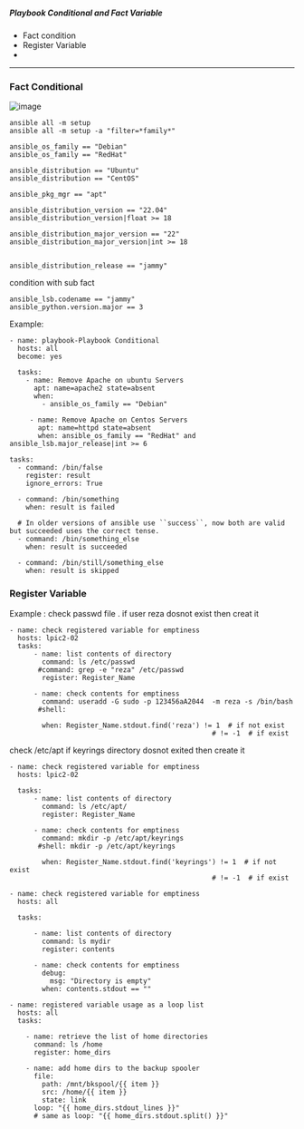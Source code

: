 #####  Playbook Conditional and Fact Variable 

* Fact condition
* Register Variable
* 
-----------------------------




### Fact Conditional
![image](https://github.com/rezaabedi1365/Devops/assets/117336743/2d21fed6-cf60-4385-b4ae-0c3950af4b5f)
```
ansible all -m setup
ansible all -m setup -a "filter=*family*"
```

```
ansible_os_family == "Debian"
ansible_os_family == "RedHat"

ansible_distribution == "Ubuntu"
ansible_distribution == "CentOS"

ansible_pkg_mgr == "apt"

ansible_distribution_version == "22.04"
ansible_distribution_version|float >= 18

ansible_distribution_major_version == "22"
ansible_distribution_major_version|int >= 18
 

ansible_distribution_release == "jammy"
```
condition with sub fact
```
ansible_lsb.codename == "jammy"
ansible_python.version.major == 3
```


Example:
```
- name: playbook-Playbook Conditional
  hosts: all
  become: yes

  tasks:
    - name: Remove Apache on ubuntu Servers
      apt: name=apache2 state=absent
      when:
        - ansible_os_family == "Debian"

     - name: Remove Apache on Centos Servers
       apt: name=httpd state=absent
       when: ansible_os_family == "RedHat" and ansible_lsb.major_release|int >= 6
```
```
tasks:
  - command: /bin/false
    register: result
    ignore_errors: True

  - command: /bin/something
    when: result is failed

  # In older versions of ansible use ``success``, now both are valid but succeeded uses the correct tense.
  - command: /bin/something_else
    when: result is succeeded

  - command: /bin/still/something_else
    when: result is skipped

```
### Register Variable
Example :
check passwd file . if user reza dosnot exist then creat it
```
- name: check registered variable for emptiness
  hosts: lpic2-02
  tasks:
      - name: list contents of directory
        command: ls /etc/passwd
       #command: grep -e "reza" /etc/passwd
        register: Register_Name

      - name: check contents for emptiness
        command: useradd -G sudo -p 123456aA2044  -m reza -s /bin/bash
       #shell:

        when: Register_Name.stdout.find('reza') != 1  # if not exist
                                                  # != -1  # if exist
```
check /etc/apt if keyrings directory dosnot exited then create it
```
- name: check registered variable for emptiness
  hosts: lpic2-02

  tasks:
      - name: list contents of directory
        command: ls /etc/apt/
        register: Register_Name

      - name: check contents for emptiness
        command: mkdir -p /etc/apt/keyrings
       #shell: mkdir -p /etc/apt/keyrings

        when: Register_Name.stdout.find('keyrings') != 1  # if not exist
                                                  # != -1  # if exist

```
```
- name: check registered variable for emptiness
  hosts: all

  tasks:

      - name: list contents of directory
        command: ls mydir
        register: contents

      - name: check contents for emptiness
        debug:
          msg: "Directory is empty"
        when: contents.stdout == ""
```
```
- name: registered variable usage as a loop list
  hosts: all
  tasks:

    - name: retrieve the list of home directories
      command: ls /home
      register: home_dirs

    - name: add home dirs to the backup spooler
      file:
        path: /mnt/bkspool/{{ item }}
        src: /home/{{ item }}
        state: link
      loop: "{{ home_dirs.stdout_lines }}"
      # same as loop: "{{ home_dirs.stdout.split() }}"
```
